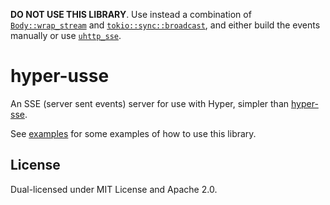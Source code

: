 **DO NOT USE THIS LIBRARY**. Use instead a combination of
[`Body::wrap_stream`](https://docs.rs/hyper/0.13.2/hyper/body/struct.Body.html#method.wrap_stream)
and [`tokio::sync::broadcast`](https://docs.rs/tokio/0.2.11/tokio/sync/broadcast/index.html), and
either build the events manually or use [`uhttp_sse`](https://crates.io/crates/uhttp_sse).

# hyper-usse

An SSE (server sent events) server for use with Hyper, simpler than [hyper-sse](https://crates.io/crates/hyper-sse).

See [examples](https://github.com/koxiaet/hyper-usse/tree/master/examples) for some examples of how to use this library.

## License

Dual-licensed under MIT License and Apache 2.0.

